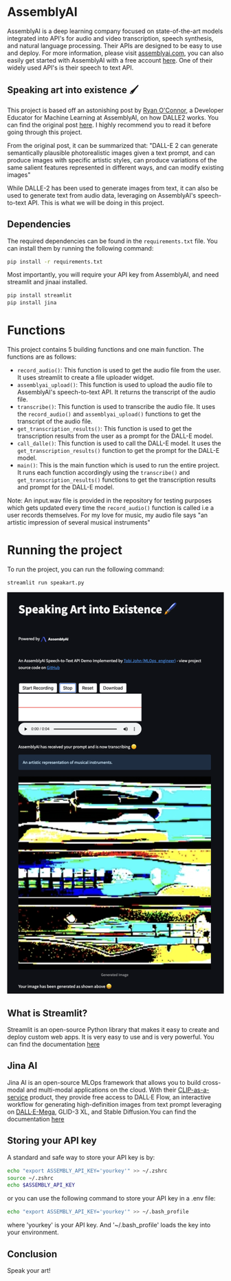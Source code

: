 # AssemblyAI
AssemblyAI is a deep learning company focused on state-of-the-art models integrated into API's for audio and video transcription, speech synthesis, and natural language processing. Their APIs are designed to be easy to use and deploy. For more information, please visit [assemblyai.com](https://www.assemblyai.com/), you can also easily get started with AssemblyAI with a free account [here](https://app.assemblyai.com/). One of their widely used API's is their speech to text API. 

## Speaking art into existence :paintbrush:
This project is based off an astonishing post by [Ryan O'Connor](https://www.linkedin.com/in/ryan-s-oconnor/), a Developer Educator for Machine Learning at AssemblyAI, on how DALLE2 works. You can find the original post [here](https://www.assemblyai.com/blog/how-dall-e-2-actually-works/). I highly recommend you to read it before going through this project.

From the original post, it can be summarized that: "DALL-E 2 can generate semantically plausible photorealistic images given a text prompt, and can produce images with specific artistic styles, can produce variations of the same salient features represented in different ways, and can modify existing images"

While DALLE-2 has been used to generate images from text, it can also be used to generate text from audio data, leveraging on AssemblyAI's speech-to-text API. This is what we will be doing in this project.

## Dependencies
The required dependencies can be found in the `requirements.txt` file. You can install them by running the following command:

```bash
pip install -r requirements.txt
```
Most importantly, you will require your API key from AssemblyAI, and need streamlit and jinaai installed.
```bash
pip install streamlit
pip install jina
```

# Functions
This project contains 5 building functions and one main function. The functions are as follows:
- `record_audio()`: This function is used to get the audio file from the user. It uses streamlit to create a file uploader widget.
- `assemblyai_upload()`: This function is used to upload the audio file to AssemblyAI's speech-to-text API. It returns the transcript of the audio file.
- `transcribe()`: This function is used to transcribe the audio file. It uses the `record_audio()` and `assemblyai_upload()` functions to get the transcript of the audio file.
- `get_transcription_results()`: This function is used to get the transcription results from the user as a prompt for the DALL-E model.
- `call_dalle()`: This function is used to call the DALL-E model. It uses the `get_transcription_results()` function to get the prompt for the DALL-E model.
- `main()`: This is the main function which is used to run the entire project. It runs each function accordingly using the `transcribe()` and `get_transcription_results()` functions to get the transcription results and prompt for the DALL-E model.

Note: An input.wav file is provided in the repository for testing purposes which gets updated every time the `record_audio()` function is called i.e a user records themselves. For my love for music, my audio file says "an artistic impression of several musical instruments"

# Running the project
To run the project, you can run the following command:
```bash
streamlit run speakart.py
```


![image info](./image.png)

## What is Streamlit?
Streamlit is an open-source Python library that makes it easy to create and deploy custom web apps. It is very easy to use and is very powerful. You can find the documentation [here](https://docs.streamlit.io/en/stable/)

## Jina AI
Jina AI is an open-source MLOps framework that allows you to build cross-modal and multi-modal applications on the cloud. With their [CLIP-as-a-service](https://clip-as-service.jina.ai/) product, they provide free access to DALL·E Flow, an interactive workflow for generating high-definition images from text prompt leveraging on [DALL·E-Mega](https://github.com/borisdayma/dalle-mini), GLID-3 XL, and Stable Diffusion.You can find the documentation [here](https://github.com/jina-ai/dalle-flow/)

## Storing your API key
A standard and safe way to store your API key is by:
```bash
echo "export ASSEMBLY_API_KEY='yourkey'" >> ~/.zshrc
source ~/.zshrc
echo $ASSEMBLY_API_KEY
```
or you can use the following command to store your API key in a .env file:
```bash
echo "export ASSEMBLY_API_KEY='yourkey'" >> ~/.bash_profile
```

where 'yourkey' is your API key. And '~/.bash_profile' loads the key into your environment.

## Conclusion
Speak your art!